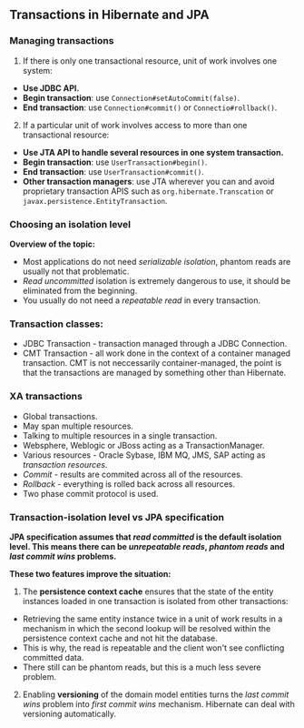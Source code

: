 ## Transactions in Hibernate and JPA

### Managing transactions

1. If there is only one transactional resource, unit of work involves one system:
  * **Use JDBC API.**
  * **Begin transaction**: use `Connection#setAutoCommit(false)`.
  * **End transaction**: use `Connection#commit()` or `Connectio#rollback()`.

2. If a particular unit of work involves access to more than one transactional resource:
  * **Use JTA API to handle several resources in one system transaction.**
  * **Begin transaction**: use `UserTransaction#begin()`.
  * **End transaction**: use `UserTransaction#commit()`.
  * **Other transaction managers**: use JTA wherever you can and avoid proprietary transaction APIS such as `org.hibernate.Transcation` or `javax.persistence.EntityTransaction`.

### Choosing an isolation level

**Overview of the topic:**
* Most applications do not need *serializable isolation*, phantom reads are usually not that problematic.
* *Read uncommitted* isolation is extremely dangerous to use, it should be eliminated from the beginning.
* You usually do not need a *repeatable read* in every transaction.

### Transaction classes:

* JDBC Transaction - transaction managed through a JDBC Connection.
* CMT Transaction - all work done in the context of a container managed transaction. CMT is not neccessarily container-managed, the point is that the transactions are managed by something other than Hibernate.

### XA transactions

* Global transactions.
* May span multiple resources.
* Talking to multiple resources in a single transaction.
* Websphere, Weblogic or JBoss acting as a TransactionManager.
* Various resources - Oracle Sybase, IBM MQ, JMS, SAP acting as *transaction resources*.
* *Commit* - results are commited across all of the resources.
* *Rollback* - everything is rolled back across all resources.
* Two phase commit protocol is used.

### Transaction-isolation level vs JPA specification

**JPA specification assumes that *read committed* is the default isolation level. This means there can be *unrepeatable reads*, *phantom reads* and *last commit wins* problems.**

**These two features improve the situation:**
1. The **persistence context cache** ensures that the state of the entity instances loaded in one transaction is isolated from other transactions:
* Retrieving the same entity instance twice in a unit of work results in a mechanism in which the second lookup will be resolved within the persistence context cache and not hit the database.
* This is why, the read is repeatable and the client won't see conflicting committed data.
* There still can be phantom reads, but this is a much less severe problem.

2. Enabling **versioning** of the domain model entities turns the *last commit wins* problem into *first commit wins* mechanism. Hibernate can deal with versioning automatically.